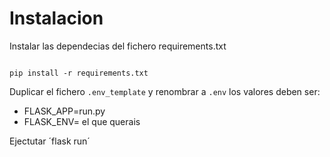 # Instalacion

Instalar las dependecias del fichero requirements.txt
```

pip install -r requirements.txt
```

Duplicar el fichero `.env_template` y renombrar a `.env`
los valores deben ser:
- FLASK_APP=run.py
- FLASK_ENV= el que querais


Ejectutar ´flask run´

